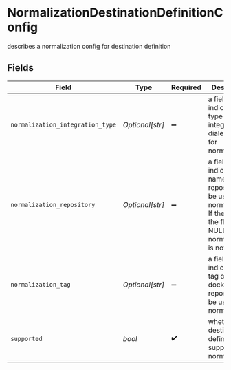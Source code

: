# NormalizationDestinationDefinitionConfig

describes a normalization config for destination definition


## Fields

| Field                                                                                                                                     | Type                                                                                                                                      | Required                                                                                                                                  | Description                                                                                                                               |
| ----------------------------------------------------------------------------------------------------------------------------------------- | ----------------------------------------------------------------------------------------------------------------------------------------- | ----------------------------------------------------------------------------------------------------------------------------------------- | ----------------------------------------------------------------------------------------------------------------------------------------- |
| `normalization_integration_type`                                                                                                          | *Optional[str]*                                                                                                                           | :heavy_minus_sign:                                                                                                                        | a field indicating the type of integration dialect to use for normalization.                                                              |
| `normalization_repository`                                                                                                                | *Optional[str]*                                                                                                                           | :heavy_minus_sign:                                                                                                                        | a field indicating the name of the repository to be used for normalization. If the value of the flag is NULL - normalization is not used. |
| `normalization_tag`                                                                                                                       | *Optional[str]*                                                                                                                           | :heavy_minus_sign:                                                                                                                        | a field indicating the tag of the docker repository to be used for normalization.                                                         |
| `supported`                                                                                                                               | *bool*                                                                                                                                    | :heavy_check_mark:                                                                                                                        | whether the destination definition supports normalization.                                                                                |